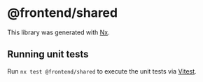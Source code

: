 # @frontend/shared

This library was generated with [Nx](https://nx.dev).

## Running unit tests

Run `nx test @frontend/shared` to execute the unit tests via [Vitest](https://vitest.dev/).
